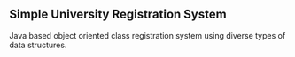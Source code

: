 ## Simple University Registration System
 Java based object oriented class registration system using diverse types of data structures.


